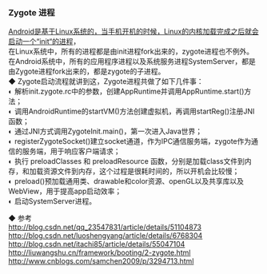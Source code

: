 ### Zygote 进程  
[Android是基于Linux系统的，当手机开机的时候，Linux的内核加载完成之后就会启动一个“init“的进程](fork_Zygote.md)，   
在Linux系统中，所有的进程都是由init进程fork出来的，zygote进程也不例外。  
在Android系统中，所有的应用程序进程以及系统服务进程SystemServer，都是由Zygote进程fork出来的，都是zygote的子进程。  
◆ Zygote启动流程就讲到这，Zygote进程共做了如下几件事：   
◐ 解析init.zygote.rc中的参数，创建AppRuntime并调用AppRuntime.start()方法；  
◐ 调用AndroidRuntime的startVM()方法创建虚拟机，再调用startReg()注册JNI函数；     
◐ 通过JNI方式调用ZygoteInit.main()，第一次进入Java世界；      
◐ registerZygoteSocket()建立socket通道，作为IPC通信服务端，zygote作为通信的服务端，用于响应客户端请求；   
◐ 执行 preloadClasses  和 preloadResource 函数，分别是加载class文件到内存，和加载资源文件到内存，这个过程是很耗时间的，所以开机会比较慢；  
◐ preload()预加载通用类、drawable和color资源、openGL以及共享库以及WebView，用于提高app启动效率；  
◐ 启动SystemServer进程。  

◆ 参考   
http://blog.csdn.net/qq_23547831/article/details/51104873  
http://blog.csdn.net/luoshengyang/article/details/6768304    
http://blog.csdn.net/itachi85/article/details/55047104  
http://liuwangshu.cn/framework/booting/2-zygote.html  
http://www.cnblogs.com/samchen2009/p/3294713.html  




